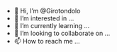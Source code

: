 - 👋 Hi, I’m @Girotondolo
- 👀 I’m interested in ...
- 🌱 I’m currently learning ...
- 💞️ I’m looking to collaborate on ...
- 📫 How to reach me ...

<!---
Girotondolo/Girotondolo is a ✨ special ✨ repository because its `README.md` (this file) appears on your GitHub profile.
You can click the Preview link to take a look at your changes.
--->
